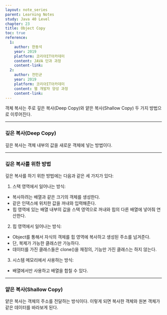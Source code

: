 ```yaml
---
layout: note_series
parent: Learning Notes
study: Java 40 Level
chapter: 23
title: Object Copy
toc: true
reference:
  1:
    author: 한동석
    year: 2019
    platform: 코리아IT아카데미
    content: JAVA 단과 과정
    content-link:
  2:
    author: 전민균
    year: 2019
    platform: 코리아IT아카데미
    content: 웹 개발자 양성 과정
    content-link: 
---
```


객체 복사는 주로 깊은 복사(Deep Copy)와 얕은 복사(Shallow Copy) 두 가지 방법으로 이루어진다.

---

### 깊은 복사(Deep Copy)

깊은 복사는 객체 내부의 값을 새로운 객체에 넣는 방법이다.

---

### 깊은 복사를 위한 방법

깊은 복사를 하기 위한 방법에는 다음과 같은 세 가지가 있다:

1. 스택 영역에서 일어나는 방식:
  - 복사하려는 배열과 같은 크기의 객체를 생성한다.
  - 같은 인덱스에 위치한 값을 꺼내와 입력해준다.
  - 힙 영역에 있는 배열 내부의 값을 스택 영역으로 꺼내와 힙의 다른 배열에 넣어줘 연산한다.

2. 힙 영역에서 일어나는 방식:
  - Object를 통해서 자식의 객체를 힙 영역에 복사하고 생성된 주소를 넘겨준다.
  - 단, 복제가 가능한 클래스만 가능하다.
  - 데이터를 가진 클래스들은 clone()을 재정의, 기능만 가진 클래스는 하지 않는다.

3. 시스템 메모리에서 사용하는 방식:
  - 배열에서만 사용하고 배열을 합칠 수 있다.

---

### 얕은 복사(Shallow Copy)

얕은 복사는 객체의 주소를 전달하는 방식이다. 이렇게 되면 복사한 객체와 원본 객체가 같은 데이터를 바라보게 된다.